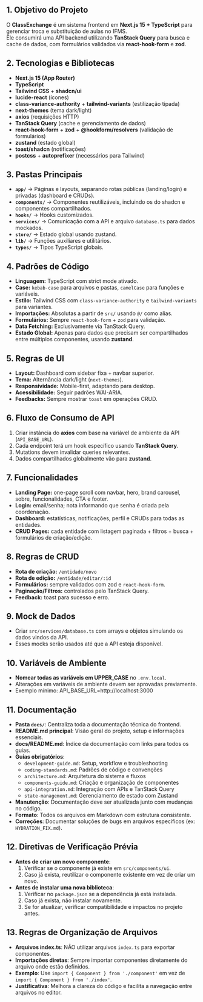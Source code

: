 ## 1. Objetivo do Projeto
O **ClassExchange** é um sistema frontend em **Next.js 15 + TypeScript** para gerenciar troca e substituição de aulas no IFMS.  
Ele consumirá uma API backend utilizando **TanStack Query** para busca e cache de dados, com formulários validados via **react-hook-form** e **zod**.

## 2. Tecnologias e Bibliotecas
- **Next.js 15 (App Router)**
- **TypeScript**
- **Tailwind CSS** + **shadcn/ui**
- **lucide-react** (ícones)
- **class-variance-authority** + **tailwind-variants** (estilização tipada)
- **next-themes** (tema dark/light)
- **axios** (requisições HTTP)
- **TanStack Query** (cache e gerenciamento de dados)
- **react-hook-form** + **zod** + **@hookform/resolvers** (validação de formulários)
- **zustand** (estado global)
- **toast/shadcn** (notificações)
- **postcss** + **autoprefixer** (necessários para Tailwind)

## 3. Pastas Principais
- **`app/`** → Páginas e layouts, separando rotas públicas (landing/login) e privadas (dashboard e CRUDs).
- **`components/`** → Componentes reutilizáveis, incluindo os do shadcn e componentes compartilhados.
- **`hooks/`** → Hooks customizados.
- **`services/`** → Comunicação com a API e arquivo `database.ts` para dados mockados.
- **`store/`** → Estado global usando zustand.
- **`lib/`** → Funções auxiliares e utilitários.
- **`types/`** → Tipos TypeScript globais.

## 4. Padrões de Código
- **Linguagem:** TypeScript com strict mode ativado.
- **Case:** `kebab-case` para arquivos e pastas, `camelCase` para funções e variáveis.
- **Estilo:** Tailwind CSS com `class-variance-authority` e `tailwind-variants` para variantes.
- **Importações:** Absolutas a partir de `src/` usando `@/` como alias.
- **Formulários:** Sempre `react-hook-form` + `zod` para validação.
- **Data Fetching:** Exclusivamente via TanStack Query.
- **Estado Global:** Apenas para dados que precisam ser compartilhados entre múltiplos componentes, usando **zustand**.

## 5. Regras de UI
- **Layout:** Dashboard com sidebar fixa + navbar superior.
- **Tema:** Alternância dark/light (`next-themes`).
- **Responsividade:** Mobile-first, adaptando para desktop.
- **Acessibilidade:** Seguir padrões WAI-ARIA.
- **Feedbacks:** Sempre mostrar `toast` em operações CRUD.

## 6. Fluxo de Consumo de API
1. Criar instância do **axios** com base na variável de ambiente da API (`API_BASE_URL`).
2. Cada endpoint terá um hook específico usando **TanStack Query**.
3. Mutations devem invalidar queries relevantes.
4. Dados compartilhados globalmente vão para **zustand**.

## 7. Funcionalidades
- **Landing Page:** one-page scroll com navbar, hero, brand carousel, sobre, funcionalidades, CTA e footer.  
- **Login:** email/senha; nota informando que senha é criada pela coordenação.  
- **Dashboard:** estatísticas, notificações, perfil e CRUDs para todas as entidades.
- **CRUD Pages:** cada entidade com listagem paginada + filtros + busca + formulários de criação/edição.

## 8. Regras de CRUD
- **Rota de criação:** `/entidade/novo`
- **Rota de edição:** `/entidade/editar/:id`
- **Formulários:** sempre validados com zod e `react-hook-form`.
- **Paginação/Filtros:** controlados pelo TanStack Query.
- **Feedback:** toast para sucesso e erro.

## 9. Mock de Dados
- Criar `src/services/database.ts` com arrays e objetos simulando os dados vindos da API.
- Esses mocks serão usados até que a API esteja disponível.

## 10. Variáveis de Ambiente
- **Nomear todas as variáveis em UPPER_CASE** no `.env.local`.
- Alterações em variáveis de ambiente devem ser aprovadas previamente.
- Exemplo mínimo: API_BASE_URL=http://localhost:3000

## 11. Documentação
- **Pasta `docs/`**: Centraliza toda a documentação técnica do frontend.
- **README.md principal**: Visão geral do projeto, setup e informações essenciais.
- **docs/README.md**: Índice da documentação com links para todos os guias.
- **Guias obrigatórios**:
  - `development-guide.md`: Setup, workflow e troubleshooting
  - `coding-standards.md`: Padrões de código e convenções
  - `architecture.md`: Arquitetura do sistema e fluxos
  - `components-guide.md`: Criação e organização de componentes
  - `api-integration.md`: Integração com APIs e TanStack Query
  - `state-management.md`: Gerenciamento de estado com Zustand
- **Manutenção**: Documentação deve ser atualizada junto com mudanças no código.
- **Formato**: Todos os arquivos em Markdown com estrutura consistente.
- **Correções**: Documentar soluções de bugs em arquivos específicos (ex: `HYDRATION_FIX.md`).

## 12. Diretivas de Verificação Prévia
- **Antes de criar um novo componente**:
  1. Verificar se o componente já existe em `src/components/ui`.
  2. Caso já exista, reutilizar o componente existente em vez de criar um novo.
- **Antes de instalar uma nova biblioteca**:
  1. Verificar no `package.json` se a dependência já está instalada.
  2. Caso já exista, não instalar novamente.
  3. Se for atualizar, verificar compatibilidade e impactos no projeto antes.

## 13. Regras de Organização de Arquivos
- **Arquivos index.ts**: NÃO utilizar arquivos `index.ts` para exportar componentes.
- **Importações diretas**: Sempre importar componentes diretamente do arquivo onde estão definidos.
- **Exemplo**: Use `import { Component } from './component'` em vez de `import { Component } from './index'`.
- **Justificativa**: Melhora a clareza do código e facilita a navegação entre arquivos no editor.